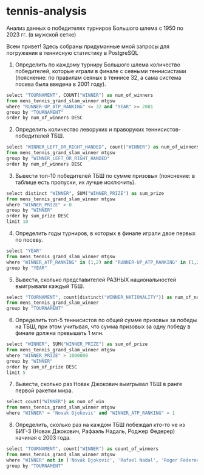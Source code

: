 # tennis-analysis
Анализ данных о победителях турниров Большого шлема с 1950 по 2023 гг. (в мужской сетке)

Всем привет! Здесь собраны придуманные мной запросы для погружения в теннисную статистику в PostgreSQL 

1. Определить по каждому турниру Большого шлема количество победителей, которые играли в финале с сеяными теннисистами (пояснение: по правилам сеяных в теннисе 32, а сама система посева была введена в 2001 году).

```python
select "TOURNAMENT", COUNT("WINNER") as num_of_winners
from mens_tennis_grand_slam_winner mtgsw 
where "RUNNER-UP_ATP_RANKING" <= 32 and "YEAR" >= 2001
group by "TOURNAMENT"
order by num_of_winners DESC
```

2. Определить количество леворуких и праворуких теннисистов-победителей ТБШ. 

```python
select "WINNER_LEFT_OR_RIGHT_HANDED", count("WINNER") as num_of_winners
from mens_tennis_grand_slam_winner mtgsw 
group by "WINNER_LEFT_OR_RIGHT_HANDED" 
order by num_of_winners DESC
```
3. Вывести топ-10 победителей ТБШ по сумме призовых (пояснение: в таблице есть пропуски, их лучше исключить).

```python
select distinct "WINNER", SUM("WINNER_PRIZE") as sum_prize
from mens_tennis_grand_slam_winner mtgsw
where "WINNER_PRIZE" > 0
group by "WINNER" 
order by sum_prize DESC
limit 10
```

4. Определить годы турниров, в которых в финале играли двое первых по посеву.

```python
select "YEAR"
from mens_tennis_grand_slam_winner mtgsw 
where "WINNER_ATP_RANKING" in (1,2) and "RUNNER-UP_ATP_RANKING" in (1,2)
group by "YEAR" 
```
5. Вывести, сколько представителей РАЗНЫХ национальностей выигрывали каждый ТБШ.

```python
select "TOURNAMENT", count(distinct("WINNER_NATIONALITY")) as num_of_nat
from mens_tennis_grand_slam_winner
group by "TOURNAMENT" 
```
6. Определить топ-5 теннисистов по общей сумме призовых за победы на ТБШ, при этом учитывая, что сумма призовых за одну победу в финале должна превышать 1 млн. 

```python
select "WINNER", SUM("WINNER_PRIZE") as sum_of_prize
from mens_tennis_grand_slam_winner mtgsw 
where "WINNER_PRIZE" > 1000000
group by "WINNER" 
order by sum_of_prize DESC
limit 5
```

7. Вывести, сколько раз Новак Джокович выигрывал ТБШ в ранге первой ракетки мира. 

```python
select count("WINNER") as num_of_win
from mens_tennis_grand_slam_winner mtgsw 
where "WINNER" = 'Novak Djokovic' and "WINNER_ATP_RANKING" = 1
```

8. Определить, сколько раз на каждом ТБШ побеждал кто-то не из БИГ-3 (Новак Джокович, Рафаэль Надаль, Роджер Федерер) начиная с 2003 года. 

```python
select "TOURNAMENT", count("WINNER") as count_of_winners
from mens_tennis_grand_slam_winner mtgsw 
where "WINNER" not in ('Novak Djokovic', 'Rafael Nadal', 'Roger Federer') and "YEAR" >= 2003
group by "TOURNAMENT" 
```